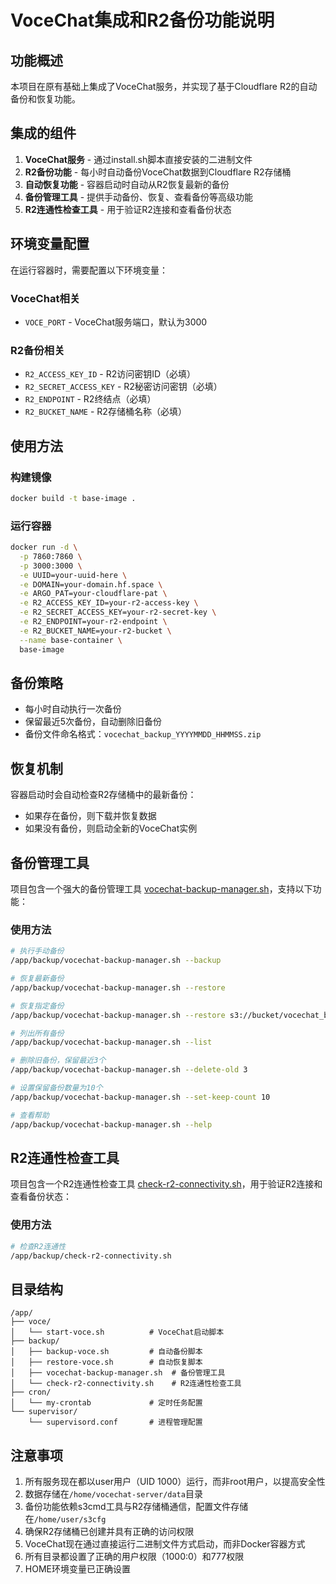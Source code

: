# VoceChat集成和R2备份功能说明

## 功能概述

本项目在原有基础上集成了VoceChat服务，并实现了基于Cloudflare R2的自动备份和恢复功能。

## 集成的组件

1. **VoceChat服务** - 通过install.sh脚本直接安装的二进制文件
2. **R2备份功能** - 每小时自动备份VoceChat数据到Cloudflare R2存储桶
3. **自动恢复功能** - 容器启动时自动从R2恢复最新的备份
4. **备份管理工具** - 提供手动备份、恢复、查看备份等高级功能
5. **R2连通性检查工具** - 用于验证R2连接和查看备份状态

## 环境变量配置

在运行容器时，需要配置以下环境变量：

### VoceChat相关
- `VOCE_PORT` - VoceChat服务端口，默认为3000

### R2备份相关
- `R2_ACCESS_KEY_ID` - R2访问密钥ID（必填）
- `R2_SECRET_ACCESS_KEY` - R2秘密访问密钥（必填）
- `R2_ENDPOINT` - R2终结点（必填）
- `R2_BUCKET_NAME` - R2存储桶名称（必填）

## 使用方法

### 构建镜像
```bash
docker build -t base-image .
```

### 运行容器
```bash
docker run -d \
  -p 7860:7860 \
  -p 3000:3000 \
  -e UUID=your-uuid-here \
  -e DOMAIN=your-domain.hf.space \
  -e ARGO_PAT=your-cloudflare-pat \
  -e R2_ACCESS_KEY_ID=your-r2-access-key \
  -e R2_SECRET_ACCESS_KEY=your-r2-secret-key \
  -e R2_ENDPOINT=your-r2-endpoint \
  -e R2_BUCKET_NAME=your-r2-bucket \
  --name base-container \
  base-image
```

## 备份策略

- 每小时自动执行一次备份
- 保留最近5次备份，自动删除旧备份
- 备份文件命名格式：`vocechat_backup_YYYYMMDD_HHMMSS.zip`

## 恢复机制

容器启动时会自动检查R2存储桶中的最新备份：
- 如果存在备份，则下载并恢复数据
- 如果没有备份，则启动全新的VoceChat实例

## 备份管理工具

项目包含一个强大的备份管理工具 [vocechat-backup-manager.sh](file:///e:/Qoder/voce/app/backup/vocechat-backup-manager.sh)，支持以下功能：

### 使用方法
```bash
# 执行手动备份
/app/backup/vocechat-backup-manager.sh --backup

# 恢复最新备份
/app/backup/vocechat-backup-manager.sh --restore

# 恢复指定备份
/app/backup/vocechat-backup-manager.sh --restore s3://bucket/vocechat_backup_20231010_120000.zip

# 列出所有备份
/app/backup/vocechat-backup-manager.sh --list

# 删除旧备份，保留最近3个
/app/backup/vocechat-backup-manager.sh --delete-old 3

# 设置保留备份数量为10个
/app/backup/vocechat-backup-manager.sh --set-keep-count 10

# 查看帮助
/app/backup/vocechat-backup-manager.sh --help
```

## R2连通性检查工具

项目包含一个R2连通性检查工具 [check-r2-connectivity.sh](file:///e:/Qoder/voce/app/backup/check-r2-connectivity.sh)，用于验证R2连接和查看备份状态：

### 使用方法
```bash
# 检查R2连通性
/app/backup/check-r2-connectivity.sh
```

## 目录结构

```
/app/
├── voce/
│   └── start-voce.sh          # VoceChat启动脚本
├── backup/
│   ├── backup-voce.sh         # 自动备份脚本
│   ├── restore-voce.sh        # 自动恢复脚本
│   ├── vocechat-backup-manager.sh  # 备份管理工具
│   └── check-r2-connectivity.sh    # R2连通性检查工具
├── cron/
│   └── my-crontab             # 定时任务配置
└── supervisor/
    └── supervisord.conf       # 进程管理配置
```

## 注意事项

1. 所有服务现在都以user用户（UID 1000）运行，而非root用户，以提高安全性
2. 数据存储在`/home/vocechat-server/data`目录
3. 备份功能依赖s3cmd工具与R2存储桶通信，配置文件存储在`/home/user/s3cfg`
4. 确保R2存储桶已创建并具有正确的访问权限
5. VoceChat现在通过直接运行二进制文件方式启动，而非Docker容器方式
6. 所有目录都设置了正确的用户权限（1000:0）和777权限
7. HOME环境变量已正确设置